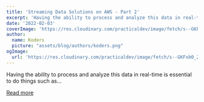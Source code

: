 ```yaml
---
title: 'Streaming Data Solutions on AWS - Part 2'
excerpt: 'Having the ability to process and analyze this data in real-time is essential to do things such as...'
date: '2022-02-03'
coverImage: 'https://res.cloudinary.com/practicaldev/image/fetch/s--GKFxb0_Z--/c_imagga_scale,f_auto,fl_progressive,h_420,q_auto,w_1000/https://dev-to-uploads.s3.amazonaws.com/uploads/articles/ocjxd2zps6puokbss7yw.jpg'
author:
  name: Koders
  picture: "assets/blog/authors/koders.png"
ogImage:
  url: 'https://res.cloudinary.com/practicaldev/image/fetch/s--GKFxb0_Z--/c_imagga_scale,f_auto,fl_progressive,h_420,q_auto,w_1000/https://dev-to-uploads.s3.amazonaws.com/uploads/articles/ocjxd2zps6puokbss7yw.jpg'
---
```


Having the ability to process and analyze this data in real-time is essential to do things such as...

[Read more](https://dev.to/aws-builders/streaming-data-solutions-on-aws-part-2-508e)

